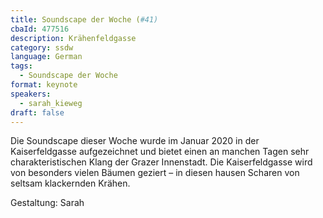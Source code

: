 ```yaml
---
title: Soundscape der Woche (#41)
cbaId: 477516
description: Krähenfeldgasse
category: ssdw
language: German
tags:
  - Soundscape der Woche
format: keynote
speakers:
  - sarah_kieweg
draft: false
---
```

Die Soundscape dieser Woche wurde im Januar 2020 in der Kaiserfeldgasse aufgezeichnet und bietet einen an manchen Tagen sehr charakteristischen Klang der Grazer Innenstadt. Die Kaiserfeldgasse wird von besonders vielen Bäumen geziert – in diesen hausen Scharen von seltsam klackernden Krähen.

Gestaltung: Sarah



